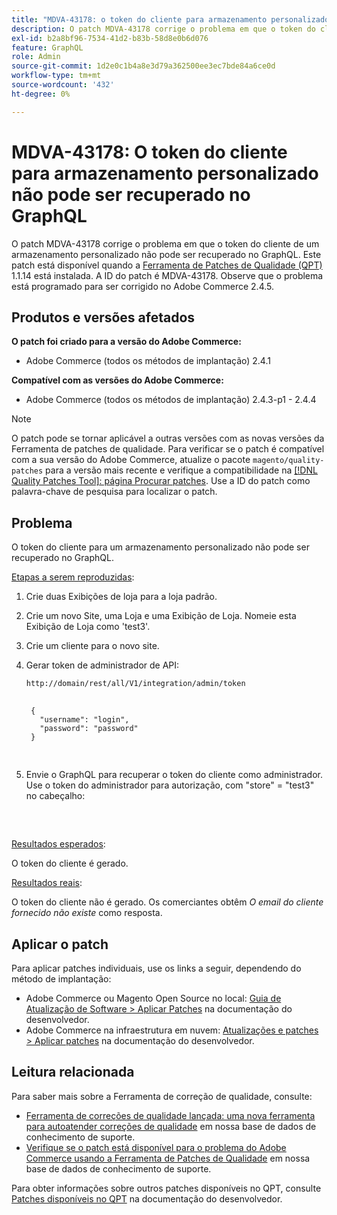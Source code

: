```yaml
---
title: "MDVA-43178: o token do cliente para armazenamento personalizado não pode ser recuperado no GraphQL"
description: O patch MDVA-43178 corrige o problema em que o token do cliente de um armazenamento personalizado não pode ser recuperado no GraphQL. Este patch está disponível quando a [Ferramenta de correções de qualidade (QPT)](/help/announcements/adobe-commerce-announcements/magento-quality-patches-released-new-tool-to-self-serve-quality-patches.md) 1.1.14 está instalada. A ID do patch é MDVA-43178. Observe que o problema está programado para ser corrigido no Adobe Commerce 2.4.5.
exl-id: b2a8bf96-7534-41d2-b83b-58d8e0b6d076
feature: GraphQL
role: Admin
source-git-commit: 1d2e0c1b4a8e3d79a362500ee3ec7bde84a6ce0d
workflow-type: tm+mt
source-wordcount: '432'
ht-degree: 0%

---
```


# MDVA-43178: O token do cliente para armazenamento personalizado não pode ser recuperado no GraphQL

O patch MDVA-43178 corrige o problema em que o token do cliente de um armazenamento personalizado não pode ser recuperado no GraphQL. Este patch está disponível quando a [Ferramenta de Patches de Qualidade (QPT)](/help/announcements/adobe-commerce-announcements/magento-quality-patches-released-new-tool-to-self-serve-quality-patches.md) 1.1.14 está instalada. A ID do patch é MDVA-43178. Observe que o problema está programado para ser corrigido no Adobe Commerce 2.4.5.

## Produtos e versões afetados

**O patch foi criado para a versão do Adobe Commerce:**

* Adobe Commerce (todos os métodos de implantação) 2.4.1

**Compatível com as versões do Adobe Commerce:**

* Adobe Commerce (todos os métodos de implantação) 2.4.3-p1 - 2.4.4

>[!NOTE]
>
>O patch pode se tornar aplicável a outras versões com as novas versões da Ferramenta de patches de qualidade. Para verificar se o patch é compatível com a sua versão do Adobe Commerce, atualize o pacote `magento/quality-patches` para a versão mais recente e verifique a compatibilidade na [[!DNL Quality Patches Tool]: página Procurar patches](https://devdocs.magento.com/quality-patches/tool.html#patch-grid). Use a ID do patch como palavra-chave de pesquisa para localizar o patch.

## Problema

O token do cliente para um armazenamento personalizado não pode ser recuperado no GraphQL.

<u>Etapas a serem reproduzidas</u>:

1. Crie duas Exibições de loja para a loja padrão.
1. Crie um novo Site, uma Loja e uma Exibição de Loja. Nomeie esta Exibição de Loja como &#39;test3&#39;.
1. Crie um cliente para o novo site.
1. Gerar token de administrador de API:

   `http://domain/rest/all/V1/integration/admin/token`

   <pre>
    <code class="language-graphql">
    {
      "username": "login",
      "password": "password"
    }
    </code>
    </pre>

1. Envie o GraphQL para recuperar o token do cliente como administrador. Use o token do administrador para autorização, com &quot;store&quot; = &quot;test3&quot; no cabeçalho:

   <pre>
    <customer_email>
      </pre>

<u>Resultados esperados</u>:

O token do cliente é gerado.

<u>Resultados reais</u>:

O token do cliente não é gerado. Os comerciantes obtêm *O email do cliente fornecido não existe* como resposta.

## Aplicar o patch

Para aplicar patches individuais, use os links a seguir, dependendo do método de implantação:

* Adobe Commerce ou Magento Open Source no local: [Guia de Atualização de Software > Aplicar Patches](https://devdocs.magento.com/guides/v2.4/comp-mgr/patching/mqp.html) na documentação do desenvolvedor.
* Adobe Commerce na infraestrutura em nuvem: [Atualizações e patches > Aplicar patches](https://devdocs.magento.com/cloud/project/project-patch.html) na documentação do desenvolvedor.

## Leitura relacionada

Para saber mais sobre a Ferramenta de correção de qualidade, consulte:

* [Ferramenta de correções de qualidade lançada: uma nova ferramenta para autoatender correções de qualidade](/help/announcements/adobe-commerce-announcements/magento-quality-patches-released-new-tool-to-self-serve-quality-patches.md) em nossa base de dados de conhecimento de suporte.
* [Verifique se o patch está disponível para o problema do Adobe Commerce usando a Ferramenta de Patches de Qualidade](/help/support-tools/patches-available-in-qpt-tool/check-patch-for-magento-issue-with-magento-quality-patches.md) em nossa base de dados de conhecimento de suporte.

Para obter informações sobre outros patches disponíveis no QPT, consulte [Patches disponíveis no QPT](https://devdocs.magento.com/quality-patches/tool.html#patch-grid) na documentação do desenvolvedor.
